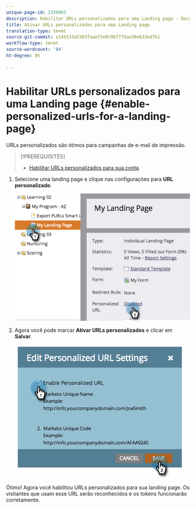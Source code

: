 ```yaml
---
unique-page-id: 2359803
description: Habilitar URLs personalizados para uma Landing page - Documentos de marketing - Documentação do produto
title: Ativar URLs personalizados para uma Landing page
translation-type: tm+mt
source-git-commit: e149133a5383faaef5e9c9b7775ae36e633ed7b1
workflow-type: tm+mt
source-wordcount: '84'
ht-degree: 0%

---
```



# Habilitar URLs personalizados para uma Landing page {#enable-personalized-urls-for-a-landing-page}

URLs personalizados são ótimos para campanhas de e-mail de impressão.

>[!PREREQUISITES]
>
>* [Habilitar URLs personalizados para sua conta](enable-personalized-urls-for-your-account.md)

>



1. Selecione uma landing page e clique nas configurações para **URL personalizado**.

   ![](assets/image2014-9-18-13-3a24-3a3.png)

1. Agora você pode marcar **Ativar URLs personalizados** e clicar em **Salvar**.

   ![](assets/image2014-9-18-13-3a23-3a53.png)

Ótimo! Agora você habilitou URLs personalizados para sua landing page. Os visitantes que usam esse URL serão reconhecidos e os tokens funcionarão corretamente.
